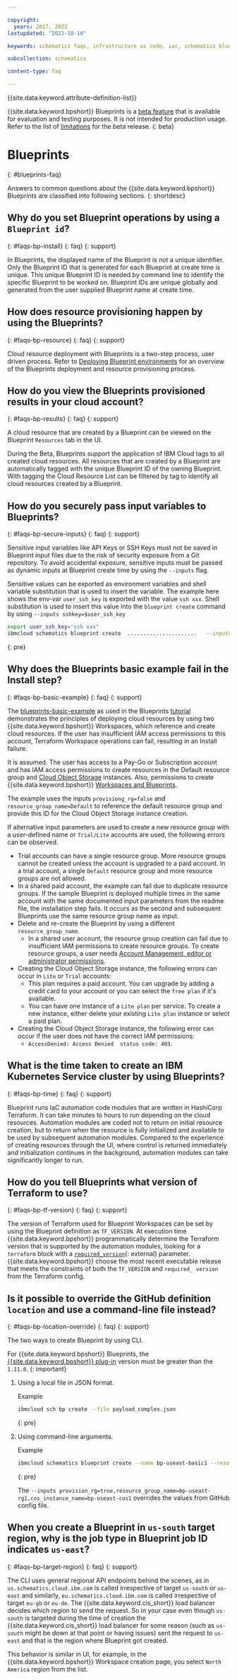 ```yaml
---

copyright:
  years: 2017, 2022
lastupdated: "2022-10-10"

keywords: schematics faqs, infrastructure as code, iac, schematics blueprints faq, blueprints faq, 

subcollection: schematics

content-type: faq

---
```


{{site.data.keyword.attribute-definition-list}}

{{site.data.keyword.bpshort}} Blueprints is a [beta feature](/docs/schematics?topic=schematics-bp-beta-limitations) that is available for evaluation and testing purposes. It is not intended for production usage. Refer to the list of [limitations](/docs/schematics?topic=schematics-bp-beta-limitations) for the beta release.
{: beta}

# Blueprints
{: #blueprints-faq}

Answers to common questions about the {{site.data.keyword.bpshort}} Blueprints are classified into following sections.
{: shortdesc}

## Why do you set Blueprint operations by using a `Blueprint id`?
{: #faqs-bp-install}
{: faq}
{: support}

In Blueprints, the displayed name of the Blueprint is not a unique identifier. Only the Blueprint ID that is generated for each Blueprint at create time is unique. This unique Blueprint ID is needed by command line to identify the specific Blueprint to be worked on. Blueprint IDs are unique globally and generated from the user supplied Blueprint name at create time.  

## How does resource provisioning happen by using the Blueprints?
{: #faqs-bp-resource}
{: faq}
{: support}

Cloud resource deployment with Blueprints is a two-step process, user driven process. Refer to [Deploying Blueprint environments](/docs/schematics?topic=workingwithblueprints#deploy-blueprints) for an overview of the Blueprints deployment and resource provisioning process.  

## How do you view the Blueprints provisioned results in your cloud account?
{: #faqs-bp-results}
{: faq}
{: support}

A cloud resource that are created by a Blueprint can be viewed on the Blueprint `Resources` tab in the UI.  

During the Beta, Blueprints support the application of IBM Cloud tags to all created cloud resources. All resources that are created by a Blueprint are automatically tagged with the unique Blueprint ID of the owning Blueprint. With tagging the Cloud Resource List can be filtered by tag to identify all cloud resources created by a Blueprint. 

## How do you securely pass input variables to Blueprints?
{: #faqs-bp-secure-inputs}
{: faq}
{: support}

Sensitive input variables like API Keys or SSH Keys must not be saved in Blueprint input files due to the risk of security exposure from a Git repository. To avoid accidental exposure, sensitive inputs must be passed as dynamic inputs at Blueprint create time by using the `--inputs` flag. 

Sensitive values can be exported as environment variables and shell variable substitution that is used to insert the variable. The example here shows the env-var `user_ssh_key` is exported with the value `ssh xxx`. Shell substitution is used to insert this value into the `blueprint create` command by using `--inputs sshkey=$user_ssh_key`

```sh
export user_ssh_key="ssh xxx"
ibmcloud schematics blueprint create  ......................   --inputs sshkey=$user_ssh_key
```
{: pre}

## Why does the Blueprints basic example fail in the Install step?
{: #faqs-bp-basic-example}
{: faq}
{: support}

The [blueprints-basic-example](/docs/schematics?topic=schematics-deploy-schematics-blueprint-cli) as used in the Blueprints [tutorial](/docs/schematics?topic=schematics-deploy-schematics-blueprint-cli) demonstrates the principles of deploying cloud resources by using two {{site.data.keyword.bpshort}} Workspaces, which reference and create cloud resources. If the user has insufficient IAM access permissions to this account, Terraform Workspace operations can fail, resulting in an Install failure.   

It is assumed. The user has access to a Pay-Go or Subscription account and has IAM access permissions to create resources in the Default resource group and [Cloud Object Storage](/docs/cloud-object-storage?topic=cloud-object-storage-iam) instances. Also, permissions to create {{site.data.keyword.bpshort}} [Workspaces and Blueprints](/docs/schematics?topic=schematics-access). 

The example uses the inputs `provisiong_rg=false` and `resource_group_name=Default` to reference the default resource group and provide this ID for the Cloud Object Storage instance creation. 

If alternative input parameters are used to create a new resource group with a user-defined name or `Trial/Lite` accounts are used, the following errors can be observed. 

- Trial accounts can have a single resource group. More resource groups cannot be created unless the account is upgraded to a paid account. In a trial account, a single `Default` resource group and more resource groups are not allowed.
- In a shared paid account, the example can fail due to duplicate resource groups. If the sample Blueprint is deployed multiple times in the same account with the same documented input parameters from the readme file, the installation step fails. It occurs as the second and subsequent Blueprints use the same resource group name as input. 
- Delete and re-create the Blueprint by using a different `resource_group_name`.
    - In a shared user account, the resource group creation can fail due to insufficient IAM permissions to create resource groups. To create resource groups, a user needs [Account Management, editor or administrator permissions](/docs/account?topic=account-account-services#account-management-actions-roles). 
- Creating the Cloud Object Storage instance, the following errors can occur in `Lite` or `Trial` accounts:
    - This plan requires a paid account. You can upgrade by adding a credit card to your account or you can select the `free plan` if it's available.
    - You can have one instance of a `Lite plan` per service. To create a new instance, either delete your existing `Lite plan` instance or select a paid plan.
- Creating the Cloud Object Storage instance, the following error can occur if the user does not have the correct IAM permissions: 
    - `AccessDenied: Access Denied 	status code: 403`.


## What is the time taken to create an IBM Kubernetes Service cluster by using Blueprints?
{: #faqs-bp-time}
{: faq}
{: support}

Blueprint runs IaC automation code modules that are written in HashiCorp Terraform. It can take minutes to hours to run depending on the cloud resources. Automation modules are coded not to return on initial resource creation, but to return when the resource is fully initialized and available to be used by subsequent automation modules. Compared to the experience of creating resources through the UI, where control is returned immediately and initialization continues in the background, automation modules can take significantly longer to run. 

## How do you tell Blueprints what version of Terraform to use?
{: #faqs-bp-tf-version}
{: faq}
{: support}

The version of Terraform used for Blueprint Workspaces can be set by using the Blueprint definition as `TF_VERSION`. At execution time {{site.data.keyword.bpshort}} programmatically determine the Terraform version that is supported by the automation modules, looking for a `terraform` block with a [`required_version`](https://www.terraform.io/language/settings#specifying-a-required-terraform-version){: external} parameter. {{site.data.keyword.bpshort}} choose the most recent executable release that meets the constraints of both the `TF_VERSION` and `required_ version` from the Terraform config.

## Is it possible to override the GitHub definition `location` and use a command-line file instead?
{: #faqs-bp-location-override}
{: faq}
{: support}

The two ways to create Blueprint by using CLI.

For {{site.data.keyword.bpshort}} Blueprints, the [{{site.data.keyword.bpshort}} plug-in](/docs/schematics?topic=schematics-setup-cli#install-schematics-plugin) version must be greater than the `1.11.0`.
{: important}

1. Using a local file in JSON format.
   
   Example

   ```sh
   ibmcloud sch bp create --file payload_complex.json
   ```
   {: pre}

2. Using command-line arguments.
   
   Example

   ```sh
   ibmcloud schematics blueprint create --name bp-useast-basic1 --resource-group Default --bp-git-url https://github.com/Cloud-Schematics/blueprint-basic-example --bp-git-file basic-blueprint.yaml --bp-git-branch main --input-git-url https://github.com/Cloud-Schematics/blueprint-basic-example --input-git-file basic-input.yaml --input-git-branch main --inputs provision_rg=true,resource_group_name=bp-useast-rg1,cos_instance_name=bp-useast-cos1
   ```
   {: pre}



   The `--inputs provision_rg=true,resource_group_name=bp-useast-rg1,cos_instance_name=bp-useast-cos1` overrides the values from GitHub config file.

## When you create a Blueprint in `us-south` target region, why is the job type in Blueprint job ID indicates `us-east`?
{: #faqs-bp-target-region}
{: faq}
{: support}

The CLI uses general regional API endpoints behind the scenes, as in `us.schematics.cloud.ibm.com` is called irrespective of target `us-south` or `us-east` and similarly, `eu.schematics.cloud.ibm.com` is called irrespective of target `eu-gb` or `eu-de`. The {{site.data.keyword.cis_short}} load balancer decides which region to send the request. So in your case even though `us-south` is targeted during the time of creation the {{site.data.keyword.cis_short}} load balancer for some reason (such as `us-south` might be down at that point or having issues) sent the request to `us-east` and that is the region where Blueprint got created.

This behavior is similar in UI, for example, in the {{site.data.keyword.bpshort}} Workspace creation page, you select `North America` region from the list.
